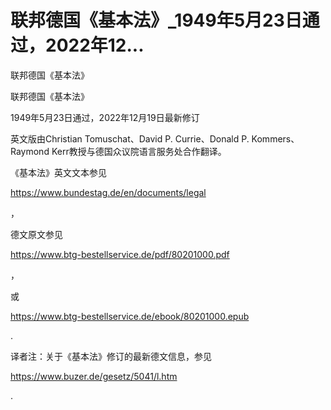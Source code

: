 # 联邦德国《基本法》_1949年5月23日通过，2022年12...

联邦德国《基本法》

联邦德国《基本法》

1949年5月23日通过，2022年12月19日最新修订

英文版由Christian Tomuschat、David P. Currie、Donald P. Kommers、Raymond Kerr教授与德国众议院语言服务处合作翻译。

《基本法》英文文本参见

https://www.bundestag.de/en/documents/legal

，

德文原文参见

https://www.btg-bestellservice.de/pdf/80201000.pdf

，

或

https://www.btg-bestellservice.de/ebook/80201000.epub

.

译者注：关于《基本法》修订的最新德文信息，参见

https://www.buzer.de/gesetz/5041/l.htm

.